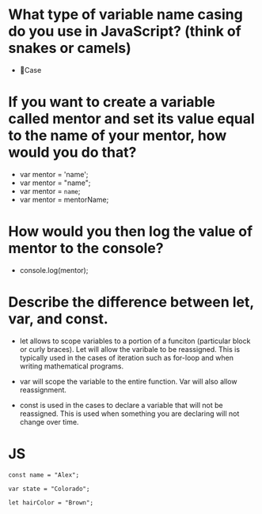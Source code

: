 
# What type of variable name casing do you use in JavaScript? (think of snakes or camels)

* :camel:Case

# If you want to create a variable called mentor and set its value equal to the name of your mentor, how would you do that?

* var mentor = 'name'; 
* var mentor = "name";
* var mentor = `name`;
* var mentor = mentorName;

# How would you then log the value of mentor to the console?

* console.log(mentor);

# Describe the difference between let, var, and const.

* let allows to scope variables to a portion of a funciton (particular block or curly braces). Let will allow the varibale to be reassigned. This is typically used in the cases of iteration such as for-loop and when writing mathematical programs.  

* var will scope the variable to the entire function. Var will also allow reassignment. 

* const is used in the cases to declare a variable that will not be reassigned. This is used when something you are declaring will not change over time. 

# JS

```
const name = "Alex";

var state = "Colorado";

let hairColor = "Brown";

```